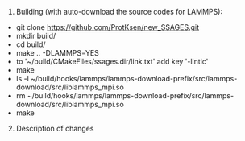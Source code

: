 1. Building (with auto-download the source codes for LAMMPS):

* git clone https://github.com/ProtKsen/new_SSAGES.git
* mkdir build/
* cd build/
* make .. -DLAMMPS=YES
* to '~/build/CMakeFiles/ssages.dir/link.txt' add key '-lintlc'
* make
* ls -l ~/build/hooks/lammps/lammps-download-prefix/src/lammps-download/src/liblammps_mpi.so
* rm ~/build/hooks/lammps/lammps-download-prefix/src/lammps-download/src/liblammps_mpi.so
* make

2. Description of changes

